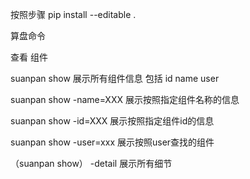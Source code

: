 
按照步骤
pip install --editable .



算盘命令

查看 组件

suanpan show   展示所有组件信息 包括 id name user

suanpan show -name=XXX   展示按照指定组件名称的信息

suanpan show -id=XXX   展示按照指定组件id的信息

suanpan show -user=xxx  展示按照user查找的组件

（suanpan show） -detail  展示所有细节



